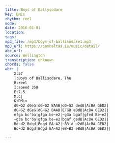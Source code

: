```yaml
---
title: Boys of Ballysodare
key: DMix
rhythm: reel
mode: 
date: 2016-01-01
location:
tags: 
mp3_file: /mp3/boys-of-ballisodare1.mp3
mp3_url: https://comhaltas.ie/music/detail/
abc_url: 
source: Wellington
transcription: unknown
chords: false
abc: |
    X:57
    T:Boys of Ballisodare, The
    R:reel
    I:speed 350
    E:7.5
    M:C|
    K:DMix
    dG~G2 dGeG|dG~G2 BAAB|dG~G2 dedB|AcBA GED2|
    dG~G2 dGeG|dG~G2 BAAB|EFGB eBdB|AcBA GED2||
    efga bc'ba|gfga be~e2|~g3a bgaf|gfed Be~e2|
    ~g3a bc'ba|gfga be~e2|bgaf gedB|AcBA GED2||
    Bd~d2 Bdgd|Bdgd BA~A2|~B3 d e2dB|AcBA GED2|
    Bd~d2 Bdgd|Bdgd BA~A2|eB~B2 eBdB|AcBA GED2||
    
---
```


